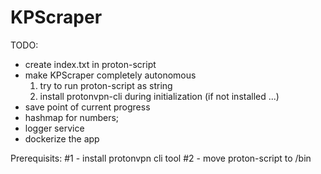 # KPScraper

TODO:

- create index.txt in proton-script
- make KPScraper completely autonomous
  1) try to run proton-script as string
  2) install protonvpn-cli during initialization (if not installed ...)
- save point of current progress
- hashmap for numbers;
- logger service
- dockerize the app

Prerequisits:
#1 - install protonvpn cli tool
#2 - move proton-script to /bin